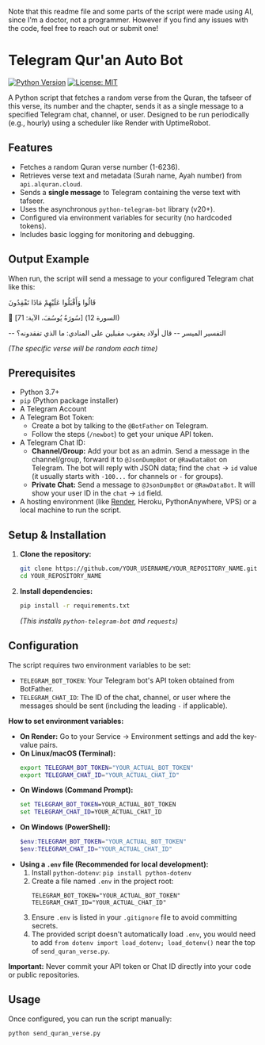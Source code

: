 Note that this readme file and some parts of the script were made using AI, since I'm a doctor, not a programmer. However if you find any issues with the code, feel free to reach out or submit one!
# Telegram Qur'an Auto Bot

[![Python Version](https://img.shields.io/badge/python-3.7%2B-blue.svg)](https://www.python.org/)
[![License: MIT](https://img.shields.io/badge/License-MIT-yellow.svg)](https://opensource.org/licenses/MIT)

A Python script that fetches a random verse from the Quran, the tafseer of this verse, its number and the chapter, sends it as a single message to a specified Telegram chat, channel, or user. Designed to be run periodically (e.g., hourly) using a scheduler like Render with UptimeRobot.

## Features

*   Fetches a random Quran verse number (1-6236).
*   Retrieves verse text and metadata (Surah name, Ayah number) from `api.alquran.cloud`.
*   Sends a **single message** to Telegram containing the verse text with tafseer.
*   Uses the asynchronous `python-telegram-bot` library (v20+).
*   Configured via environment variables for security (no hardcoded tokens).
*   Includes basic logging for monitoring and debugging.

## Output Example

When run, the script will send a message to your configured Telegram chat like this:

قَالُوا وَأَقْبَلُوا عَلَيْهِمْ مَاذَا تَفْقِدُونَ

📖 [سُورَةُ يُوسُفَ، الآية: 71] (السورة 12)

-- التفسير الميسر --
قال أولاد يعقوب مقبلين على المنادي: ما الذي تفقدونه؟

*(The specific verse will be random each time)*

## Prerequisites

*   Python 3.7+
*   `pip` (Python package installer)
*   A Telegram Account
*   A Telegram Bot Token:
    *   Create a bot by talking to the `@BotFather` on Telegram.
    *   Follow the steps (`/newbot`) to get your unique API token.
*   A Telegram Chat ID:
    *   **Channel/Group:** Add your bot as an admin. Send a message in the channel/group, forward it to `@JsonDumpBot` or `@RawDataBot` on Telegram. The bot will reply with JSON data; find the `chat` -> `id` value (it usually starts with `-100...` for channels or `-` for groups).
    *   **Private Chat:** Send a message to `@JsonDumpBot` or `@RawDataBot`. It will show your user ID in the `chat` -> `id` field.
*   A hosting environment (like [Render](https://render.com/), Heroku, PythonAnywhere, VPS) or a local machine to run the script.

## Setup & Installation

1.  **Clone the repository:**
    ```bash
    git clone https://github.com/YOUR_USERNAME/YOUR_REPOSITORY_NAME.git
    cd YOUR_REPOSITORY_NAME
    ```

2.  **Install dependencies:**
    ```bash
    pip install -r requirements.txt
    ```
    *(This installs `python-telegram-bot` and `requests`)*

## Configuration

The script requires two environment variables to be set:

*   `TELEGRAM_BOT_TOKEN`: Your Telegram bot's API token obtained from BotFather.
*   `TELEGRAM_CHAT_ID`: The ID of the chat, channel, or user where the messages should be sent (including the leading `-` if applicable).

**How to set environment variables:**

*   **On Render:** Go to your Service -> Environment settings and add the key-value pairs.
*   **On Linux/macOS (Terminal):**
    ```bash
    export TELEGRAM_BOT_TOKEN="YOUR_ACTUAL_BOT_TOKEN"
    export TELEGRAM_CHAT_ID="YOUR_ACTUAL_CHAT_ID"
    ```
*   **On Windows (Command Prompt):**
    ```cmd
    set TELEGRAM_BOT_TOKEN=YOUR_ACTUAL_BOT_TOKEN
    set TELEGRAM_CHAT_ID=YOUR_ACTUAL_CHAT_ID
    ```
*   **On Windows (PowerShell):**
    ```powershell
    $env:TELEGRAM_BOT_TOKEN="YOUR_ACTUAL_BOT_TOKEN"
    $env:TELEGRAM_CHAT_ID="YOUR_ACTUAL_CHAT_ID"
    ```
*   **Using a `.env` file (Recommended for local development):**
    1.  Install `python-dotenv`: `pip install python-dotenv`
    2.  Create a file named `.env` in the project root:
        ```dotenv
        TELEGRAM_BOT_TOKEN="YOUR_ACTUAL_BOT_TOKEN"
        TELEGRAM_CHAT_ID="YOUR_ACTUAL_CHAT_ID"
        ```
    3.  Ensure `.env` is listed in your `.gitignore` file to avoid committing secrets.
    4.  The provided script doesn't automatically load `.env`, you would need to add `from dotenv import load_dotenv; load_dotenv()` near the top of `send_quran_verse.py`.

**Important:** Never commit your API token or Chat ID directly into your code or public repositories.

## Usage

Once configured, you can run the script manually:

```bash
python send_quran_verse.py
